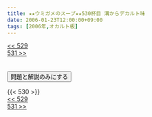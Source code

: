 ```yaml
---
title: ★★ウミガメのスープ★★530杯目 溝からデカルト味
date: 2006-01-23T12:00:00+09:00
tags: [2006年,オカルト板]
---
```

<div class="th_left"><a href="../529"><< 529</a></div>
<div class="th_right"><a href="../531">531 >></a></div>
<br><br>
<script src="../../js/cupsoup.js"></script>
<form>
<input type="button" value="問題と解説のみにする" onClick="toggleCupsoup()">
</form>
{{< 530 >}}
<div class="th_left"><a href="../529"><< 529</a></div>
<div class="th_right"><a href="../531">531 >></a></div>